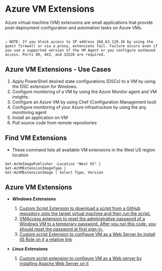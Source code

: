 # Azure VM Extensions
Azure virtual machine (VM) extensions are small applications that provide post-deployment configuration and automation tasks on Azure VMs.</br></br>

`⚠️ NOTE: If you block access to IP address 168.63.129.16 by using the guest firewall or via a proxy, extensions fail. Failure occurs even if you use a supported version of the VM Agent or you configure outbound access. Ports 80, 443, and 32526 are required.
`

## Azure VM Extensions - Use Cases
   1) Apply PowerShell desired state configurations (DSCs) to a VM by using the DSC extension for Windows.
   2) Configure monitoring of a VM by using the Azure Monitor agent and VM insights.
   3) Configure an Azure VM by using Chef (Configuration Management tool)
   4) Configure monitoring of your Azure infrastructure by using the any monitoring agent
   5) Install an application on VM
   6) Pull source code from remote repositories

## Find VM Extensions
   - These command lists all available VM extensions in the West US region location
   ```
   Get-AzVmImagePublisher -Location "West US" |
   Get-AzVMExtensionImageType |
   Get-AzVMExtensionImage | Select Type, Version
   ```
## Azure VM Extensions
   - <b>*Windows Extensions*</b>
     1. [Custom Script Extension to download a script from a GitHub repository onto the target virtual machine and then run the script.](download-script-and-run.ps1)
     2. [VMAccess extension to reset the administrative password of a Windows VM to a temporary password. After you run this code, you should reset the password at first sign-in.](reset-vm-admin-pwd.ps1)
     3. [Custom script Extension to configure VM as a Web Server by install IIS Role on it](install-iis-role.ps1)
   [a relative link](other_file.md)

   - <b>*Linux Extensions*</b>
     1. [Custom script extension to configure VM as a Web server by installing Apache Web Server on it](install-httpd-linux.sh)

